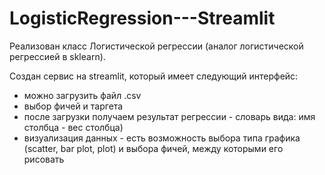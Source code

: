 # LogisticRegression---Streamlit

Реализован класс Логистической регрессии (аналог логистической регрессией в sklearn).

Создан сервис на streamlit, который имеет следующий интерфейс:
- можно загрузить файл .csv
- выбор фичей и таргета
- после загрузки получаем результат регрессии - словарь вида: имя столбца - вес столбца)
- визуализация данных - есть возможность выбора типа графика (scatter, bar plot, plot) и выбора фичей, между которыми его рисовать
